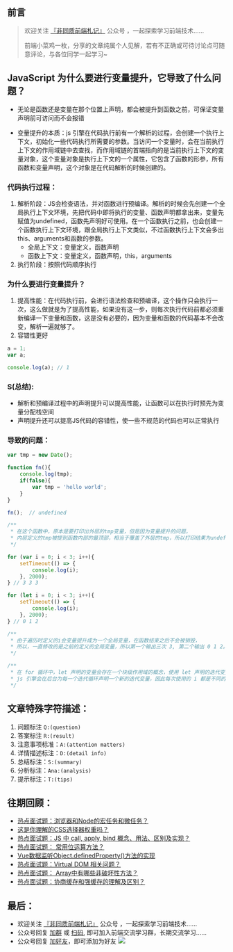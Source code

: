 ## 前言
>  欢迎关注 [『非同质前端札记』](https://mp.weixin.qq.com/s?__biz=MzkyOTI2MzE0MQ==&mid=2247485576&idx=1&sn=5ddfe93f427f05f5d126dead859d0dc8&chksm=c20d73c2f57afad4bbea380dfa1bcc15367a4cc06bf5dd0603100e8bd7bb317009fa65442cdb&token=1071012447&lang=zh_CN#rd) 公众号 ，一起探索学习前端技术......
>
>  前端小菜鸡一枚，分享的文章纯属个人见解，若有不正确或可待讨论点可随意评论，与各位同学一起学习~

## JavaScript 为什么要进行变量提升，它导致了什么问题？
-   无论是函数还是变量在那个位置上声明，都会被提升到函数之前，可保证变量声明前可访问而不会报错

-   变量提升的本质：js 引擎在代码执行前有一个解析的过程，会创建一个执行上下文，初始化一些代码执行所需要的参数。当访问一个变量时，会在当前执行上下文的作用域链中去查找，而作用域链的首端指向的是当前执行上下文的变量对象，这个变量对象是执行上下文的一个属性，它包含了函数的形参，所有函数和变量声明，这个对象是在代码解析的时候创建的。

### 代码执行过程：
1.  解析阶段：JS会检查语法，并对函数进行预编译。解析的时候会先创建一个全局执行上下文环境，先把代码中即将执行的变量、函数声明都拿出来，变量先赋值为undefined，函数先声明好可使用。在一个函数执行之前，也会创建一个函数执行上下文环境，跟全局执行上下文类似，不过函数执行上下文会多出this、arguments和函数的参数。
    -   全局上下文：变量定义，函数声明
    -   函数上下文：变量定义，函数声明，this，arguments
2.  执行阶段：按照代码顺序执行

### 为什么要进行变量提升？
1.  提高性能：在代码执行前，会进行语法检查和预编译，这个操作只会执行一次，这么做就是为了提高性能，如果没有这一步，则每次执行代码前都必须重新编译一下变量和函数，这是没有必要的，因为变量和函数的代码基本不会改变，解析一遍就够了。
2.  容错性更好
```js
a = 1;
var a;

console.log(a); // 1
```
### S(总结):
-   解析和预编译过程中的声明提升可以提高性能，让函数可以在执行时预先为变量分配栈空间
-   声明提升还可以提高JS代码的容错性，使一些不规范的代码也可以正常执行

### 导致的问题：
```js
var tmp = new Date();

function fn(){
    console.log(tmp);
    if(false){
        var tmp = 'hello world';
    }
}

fn();  // undefined

/**
 * 在这个函数中，原本是要打印出外层的tmp变量，但是因为变量提升的问题，
 * 内层定义的tmp被提到函数内部的最顶部，相当于覆盖了外层的tmp，所以打印结果为undefined。
 */
```
```js
for (var i = 0; i < 3; i++){
    setTimeout(() => {
        console.log(i);
    }, 2000);
} // 3 3 3

for (let i = 0; i < 3; i++){
    setTimeout(() => {
        console.log(i);
    }, 2000);
} // 0 1 2

/**
 * 由于遍历时定义的i会变量提升成为一个全局变量，在函数结束之后不会被销毁，
 * 所以，一直修改的是之前的定义的全局变量，所以第一个输出三次 3, 第二个输出 0 1 2。
 */

/**
 * 在 for 循环中，let 声明的变量会存在一个块级作用域的概念，使用 let 声明的迭代变量时，
 * js 引擎会在后台为每一个迭代循环声明一个新的迭代变量，因此每次使用的 i 都是不同的。
 */
```

## 文章特殊字符描述：
1. 问题标注 `Q:(question)`
2. 答案标注 `R:(result)`
3. 注意事项标准：`A:(attention matters)`
4. 详情描述标注：`D:(detail info)`
5. 总结标注：`S:(summary)`
6. 分析标注：`Ana:(analysis)`
7. 提示标注：`T:(tips)`

## 往期回顾：
-   [热点面试题：浏览器和Node的宏任务和微任务？](https://mp.weixin.qq.com/s/U3fgBOtvc9_MbJbMA_Pdqw)
-   [这是你理解的CSS选择器权重吗？](https://mp.weixin.qq.com/s/6W3dcwcsBURGxYD9AeBeWA)
-   [热点面试题：JS 中 call, apply, bind 概念、用法、区别及实现？](https://mp.weixin.qq.com/s/v9eYEpwpzXazXm7pLTkDhw)
-   [热点面试题： 常用位运算方法？](https://mp.weixin.qq.com/s/gn4sBeM6luE_b6jaAZOgyQ)
-   [Vue数据监听Object.definedProperty()方法的实现](https://mp.weixin.qq.com/s/1inW5dSZv26eJTC39REMdg)
-   [热点面试题：Virtual DOM 相关问题？](https://mp.weixin.qq.com/s/s3BBhTH9g2OrtOpyJ4tzbQ)
-   [热点面试题： Array中有哪些非破坏性方法？](https://mp.weixin.qq.com/s/a0gd3wQ-bqYpDVfFGJP8Ew)
-   [热点面试题：协商缓存和强缓存的理解及区别？](https://mp.weixin.qq.com/s/Zht9WL8mzW7-uOi49vcgzQ)
## 最后：
-   欢迎关注 [『非同质前端札记』](https://mp.weixin.qq.com/s?__biz=MzkyOTI2MzE0MQ==&mid=2247485576&idx=1&sn=5ddfe93f427f05f5d126dead859d0dc8&chksm=c20d73c2f57afad4bbea380dfa1bcc15367a4cc06bf5dd0603100e8bd7bb317009fa65442cdb&token=1071012447&lang=zh_CN#rd) 公众号 ，一起探索学习前端技术......
-   公众号回复 [加群](https://mp.weixin.qq.com/s?__biz=MzkyOTI2MzE0MQ==&mid=2247485576&idx=1&sn=5ddfe93f427f05f5d126dead859d0dc8&chksm=c20d73c2f57afad4bbea380dfa1bcc15367a4cc06bf5dd0603100e8bd7bb317009fa65442cdb&token=1071012447&lang=zh_CN#rd) 或 [扫码](https://mp.weixin.qq.com/s?__biz=MzkyOTI2MzE0MQ==&mid=2247485576&idx=1&sn=5ddfe93f427f05f5d126dead859d0dc8&chksm=c20d73c2f57afad4bbea380dfa1bcc15367a4cc06bf5dd0603100e8bd7bb317009fa65442cdb&token=1071012447&lang=zh_CN#rd), 即可加入前端交流学习群，长期交流学习......
-   公众号回复 [加好友](https://mp.weixin.qq.com/s?__biz=MzkyOTI2MzE0MQ==&mid=2247485576&idx=1&sn=5ddfe93f427f05f5d126dead859d0dc8&chksm=c20d73c2f57afad4bbea380dfa1bcc15367a4cc06bf5dd0603100e8bd7bb317009fa65442cdb&token=1071012447&lang=zh_CN#rd)，即可添加为好友
![](https://soo.run/13bdt)
